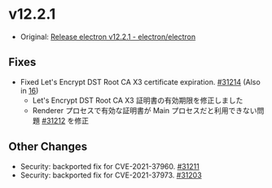 # v12.2.1

- Original: [Release electron v12.2.1 - electron/electron](https://github.com/electron/electron/releases/tag/v12.2.1)

## Fixes

- Fixed Let's Encrypt DST Root CA X3 certificate expiration. [#31214](https://github.com/electron/electron/pull/31214) (Also in [16](https://github.com/electron/electron/pull/31217))
  - Let's Encrypt DST Root CA X3 証明書の有効期限を修正しました
  - Renderer プロセスで有効な証明書が Main プロセスだと利用できない問題 [#31212](https://github.com/electron/electron/issues/31212) を修正

## Other Changes

- Security: backported fix for CVE-2021-37960. [#31211](https://github.com/electron/electron/pull/31211)
- Security: backported fix for CVE-2021-37973. [#31203](https://github.com/electron/electron/pull/31203)
